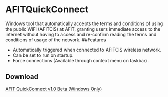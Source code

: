 # AFITQuickConnect
Windows tool that automatically accepts the terms and conditions of using the public WiFi (AFITCIS) at AFIT, granting users immediate access to the internet without having to access and re-confirm reading the terms and conditions of usage of the network.
##Features
  * Automatically triggered when connected to AFITCIS wireless network.
  * Can be set to run on startup.
  * Force connections (Available through context menu on taskbar).
  
## Download
[AFIT QuickConnect v1.0 Beta (Windows Only)](https://github.com/lcintron/AFITQuickConnect/raw/master/AFITQuickConnect/bin/Debug/app.publish/AFITQuickConnect.exe)
